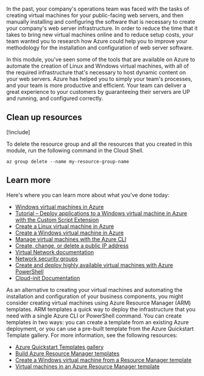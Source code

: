 In the past, your company's operations team was faced with the tasks of creating virtual machines for your public-facing web servers, and then manually installing and configuring the software that is necessary to create your company's web server infrastructure. In order to reduce the time that it takes to bring new virtual machines online and to reduce setup costs, your team wanted you to research how Azure could help you to improve your methodology for the installation and configuration of web server software.

In this module, you've seen some of the tools that are available on Azure to automate the creation of Linux and Windows virtual machines, with all of the required infrastructure that's necessary to host dynamic content on your web servers. Azure has helped you to simply your team's processes, and your team is more productive and efficient. Your team can deliver a great experience to your customers by guaranteeing their servers are UP and running, and configured correctly.

## Clean up resources

[!include[](../../../includes/azure-subscription-cleanup.md)]

To delete the resource group and all the resources that you created in this module, run the following command in the Cloud Shell.

```azurecli
az group delete --name my-resource-group-name
```

## Learn more

Here's where you can learn more about what you've done today:

- [Windows virtual machines in Azure](/azure/virtual-machines/windows/)
- [Tutorial – Deploy applications to a Windows virtual machine in Azure with the Custom Script Extension](/azure/virtual-machines/windows/tutorial-automate-vm-deployment)
- [Create a Linux virtual machine in Azure](/learn/modules/create-linux-virtual-machine-in-azure/)
- [Create a Windows virtual machine in Azure](/learn/modules/create-windows-virtual-machine-in-azure/)
- [Manage virtual machines with the Azure CLI](/learn/modules/manage-virtual-machines-with-azure-cli/)
- [Create, change, or delete a public IP address](/azure/virtual-network/virtual-network-public-ip-address)
- [Virtual Network documentation](/azure/virtual-network/)
- [Network security groups](/azure/virtual-network/security-overview)
- [Create and deploy highly available virtual machines with Azure PowerShell](/azure/virtual-machines/windows/tutorial-availability-sets)
- [Cloud-init Documentation](https://cloudinit.readthedocs.io/)

As an alternative to creating your virtual machines and automating the installation and configuration of your business components, you might consider creating virtual machines using Azure Resource Manager (ARM) templates. ARM templates a quick way to deploy the infrastructure that you need with a single Azure CLI or PowerShell command. You can create templates in two ways: you can create a template from an existing Azure deployment, or you can use a pre-built template from the Azure Quickstart Template gallery. For more information, see the following resources:

- [Azure Quickstart Templates gallery](https://azure.microsoft.com/resources/templates/)
- [Build Azure Resource Manager templates](/learn/modules/build-azure-vm-templates/)
- [Create a Windows virtual machine from a Resource Manager template](/azure/virtual-machines/windows/ps-template)
- [Virtual machines in an Azure Resource Manager template](/azure/virtual-machines/windows/template-description)